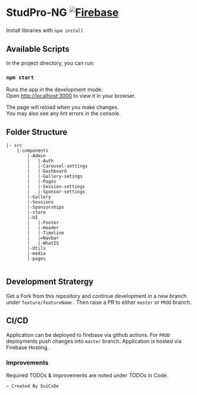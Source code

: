 #  StudPro-NG  [![Firebase](https://github.com/SuiCxDe007/studpro-ng/actions/workflows/main.yml/badge.svg?branch=master)](https://github.com/SuiCxDe007/studpro-ng/actions/workflows/main.yml)
###
Install libraries with `npm install`
## Available Scripts

In the project directory, you can run:

### `npm start`

Runs the app in the development mode.\
Open [http://localhost:3000](http://localhost:3000) to view it in your browser.

The page will reload when you make changes.\
You may also see any lint errors in the console.


## Folder Structure
```
|- src 
    |-components
        |-Admin
        |   |-Auth
        |   |-Carousel-settings
        |   |-Dashboard
        |   |-Gallery-setings
        |   |-Pages
        |   |-Session-settings
        |   |-Sponsor-settings
        |-Gallery
        |-Sessions
        |-Sponsorships
        |-store
        |-UI
        |   |-Footer
        |   |-Header
        |   |-Timeline
        |   |=Navbar
        |   |-WhatIS
        |-Utils
        |-media
        |-pages
        
```

## Development Stratergy

Get a Fork from this repository and continue development in a new branch under `feature/featureName` . Then raise a PR to either `master` or `PROD` branch. 

## CI/CD

Application can be deployed to firebase via github actions. For `PROD` deployments push changes into `master` branch. 
Application is hosted via Firebase Hosting.



### Improvements


Required TODOs & improvements are noted under TODOs in Code. 

`~ Created By SuiCxDe`
